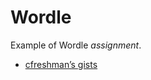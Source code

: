 # Wordle

Example of Wordle *assignment*.

- [cfreshman’s gists](https://gist.github.com/cfreshman)
